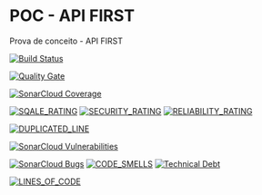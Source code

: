 # POC - API FIRST

Prova de conceito - API FIRST

[![Build Status](https://travis-ci.org/wesleyosantos91/poc-api-first.svg?branch=master)](https://travis-ci.org/wesleyosantos91/poc-api-first)

[![Quality Gate](https://sonarcloud.io/api/project_badges/measure?project=io.github.wesleyosantos%3Aapi-first&metric=alert_status)](https://sonarcloud.io/dashboard/index/com.sonarqube.examples.standard-sqscanner-travis-project)

[![SonarCloud Coverage](https://sonarcloud.io/api/project_badges/measure?project=io.github.wesleyosantos%3Aapi-first&metric=coverage)](https://sonarcloud.io/component_measures?id=io.github.wesleyosantos%3Aapi-first&metric=coverage&view=list)

[![SQALE_RATING](https://sonarcloud.io/api/project_badges/measure?project=io.github.wesleyosantos%3Aapi-first&metric=sqale_rating&template=FLAT)](https://sonarcloud.io/component_measures?id=io.github.wesleyosantos%3Aapi-first&metric=sqale_rating&view=list)
[![SECURITY_RATING](https://sonarcloud.io/api/project_badges/measure?project=io.github.wesleyosantos%3Aapi-first&metric=security_rating&template=FLAT)](https://sonarcloud.io/component_measures?id=io.github.wesleyosantos%3Aapi-first&metric=security_rating)
[![RELIABILITY_RATING](https://sonarcloud.io/api/project_badges/measure?project=io.github.wesleyosantos%3Aapi-first&metric=reliability_rating&template=FLAT)](https://sonarcloud.io/component_measures?id=io.github.wesleyosantos%3Aapi-first&metric=reliability_rating)

[![DUPLICATED_LINE](https://sonarcloud.io/api/project_badges/measure?project=io.github.wesleyosantos%3Aapi-first&metric=duplicated_lines_density&template=FLAT)](https://sonarcloud.io/component_measures?id=io.github.wesleyosantos%3Aapi-first&metric=duplicated_lines&view=list)

[![SonarCloud Vulnerabilities](https://sonarcloud.io/api/project_badges/measure?project=io.github.wesleyosantos%3Aapi-first&metric=vulnerabilities)](https://sonarcloud.io/project/issues?id=io.github.wesleyosantos%3Aapi-first&resolved=false&types=VULNERABILITY)

[![SonarCloud Bugs](https://sonarcloud.io/api/project_badges/measure?project=io.github.wesleyosantos%3Aapi-first&metric=bugs)](https://sonarcloud.io/project/issues?id=io.github.wesleyosantos%3Aapi-first&resolved=false&types=BUG)
[![CODE_SMELLS](https://sonarcloud.io/api/project_badges/measure?project=io.github.wesleyosantos%3Aapi-first&metric=code_smells&template=FLAT)](https://sonarcloud.io/project/issues?id=io.github.wesleyosantos%3Aapi-first&resolved=false&types=CODE_SMELL)
[![Technical Debt](https://sonarcloud.io/api/project_badges/measure?project=io.github.wesleyosantos%3Aapi-first&metric=sqale_index&template=FLAT)](https://sonarcloud.io/component_measures?id=io.github.wesleyosantos%3Aapi-first&metric=sqale_index&view=list)

[![LINES_OF_CODE](https://sonarcloud.io/api/project_badges/measure?project=io.github.wesleyosantos%3Aapi-first&metric=ncloc&template=FLAT)](https://sonarcloud.io/component_measures?id=io.github.wesleyosantos%3Aapi-first&metric=ncloc)
